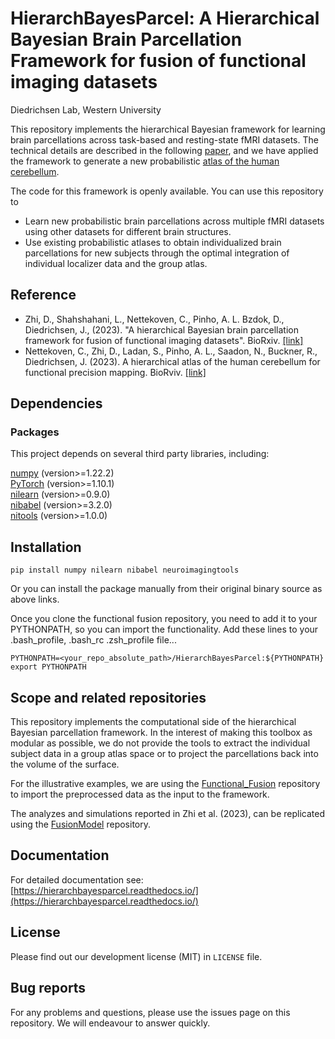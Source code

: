 HierarchBayesParcel: A Hierarchical Bayesian Brain Parcellation Framework for fusion of functional imaging datasets
====
Diedrichsen Lab, Western University

This repository implements the hierarchical Bayesian framework for learning brain parcellations across task-based and resting-state fMRI datasets. 
The technical details are described in the following 
[paper](https://www.biorxiv.org/content/10.1101/2023.05.24.542121v1), and we have applied the framework to generate a new probabilistic [atlas of the human cerebellum](https://www.biorxiv.org/content/10.1101/2023.09.14.557689v2). 

The code for this framework is openly available. You can use this repository to 
* Learn new probabilistic brain parcellations across multiple fMRI datasets using other datasets for different brain structures. 
* Use existing probabilistic atlases to obtain individualized brain parcellations for new subjects through the optimal integration of individual localizer data and the group atlas. 

Reference
------
* Zhi, D., Shahshahani, L., Nettekoven, C., Pinho, A. L. Bzdok, D., Diedrichsen, J., (2023). 
"A hierarchical Bayesian brain parcellation framework for fusion of functional imaging datasets". 
BioRxiv. [[link]](https://www.biorxiv.org/content/10.1101/2023.05.24.542121v1)
* Nettekoven, C., Zhi, D., Ladan, S., Pinho, A. L., Saadon, N., Buckner, R., Diedrichsen, J. (2023). A hierarchical atlas of the human cerebellum for functional precision mapping. BioRviv. [[link]](https://www.biorxiv.org/content/10.1101/2023.09.14.557689v2)

Dependencies
------------
### Packages
This project depends on several third party libraries, including:

[numpy](https://numpy.org/) (version>=1.22.2)\
[PyTorch](https://pytorch.org/) (version>=1.10.1)\
[nilearn](https://nilearn.github.io/stable/index.html) (version>=0.9.0)\
[nibabel](https://nipy.org/nibabel/) (version>=3.2.0)\
[nitools](https://nitools.readthedocs.io/en/latest/) (version>=1.0.0)

Installation
------------
```
pip install numpy nilearn nibabel neuroimagingtools
```

Or you can install the package manually from their original binary source as above links.

Once you clone the functional fusion repository, you need to add it to your PYTHONPATH, so you can
import the functionality. Add these lines to your .bash_profile, .bash_rc .zsh_profile file... 

```
PYTHONPATH=<your_repo_absolute_path>/HierarchBayesParcel:${PYTHONPATH}
export PYTHONPATH
```

Scope and related repositories
------------------------------
This repository implements the computational side of the hierarchical Bayesian 
parcellation framework. In the interest of making this toolbox as modular as possible, we do not provide the 
tools to extract the individual subject data in a group atlas space or to project the parcellations back into the volume of the surface. 

For the illustrative examples, we are using the 
[Functional_Fusion](https://github.com/DiedrichsenLab/Functional_Fusion)
repository to import the preprocessed data as the input to the framework.

The analyzes and simulations reported in Zhi et al. (2023), can be replicated using the [FusionModel](https://github.com/DiedrichsenLab/FusionModel) repository. 


Documentation
------
For detailed documentation see: [https://hierarchbayesparcel.readthedocs.io/](https://hierarchbayesparcel.readthedocs.io/)

License
------
Please find out our development license (MIT) in `LICENSE` file.

Bug reports
------
For any problems and questions, please use the issues page on this repository. We will endeavour to answer quickly. 
